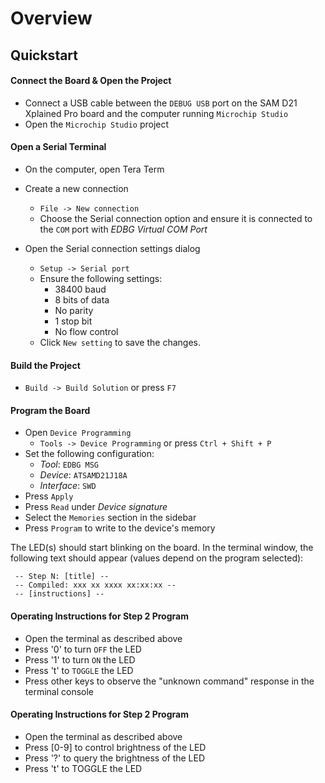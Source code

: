 # Overview

## Quickstart

#### Connect the Board & Open the Project
* Connect a USB cable between the ```DEBUG USB``` port on the SAM D21 Xplained Pro board and the computer running ```Microchip Studio```
* Open the ```Microchip Studio``` project

#### Open a Serial Terminal
* On the computer, open Tera Term
* Create a new connection
  * ```File -> New connection```
  * Choose the Serial connection option and ensure it is connected to the ```COM``` port with _EDBG Virtual COM Port_
    
* Open the Serial connection settings dialog
  * ```Setup -> Serial port```
  * Ensure the following settings:
	* 38400 baud
	* 8 bits of data
	* No parity
	* 1 stop bit
	* No flow control
  * Click ```New setting``` to save the changes.

#### Build the Project 
* ```Build -> Build Solution``` or press ```F7```

#### Program the Board
* Open ```Device Programming```
  * ```Tools -> Device Programming``` or press ```Ctrl + Shift + P```
* Set the following configuration:
  * _Tool_: ```EDBG MSG```
  * _Device_: ```ATSAMD21J18A```
  * _Interface_: ```SWD```
* Press ```Apply```
* Press ```Read``` under _Device signature_
* Select the ```Memories``` section in the sidebar
* Press ```Program``` to write to the device's memory

The LED(s) should start blinking on the board. In the terminal window, the
following text should appear (values depend on the program selected):
```
 -- Step N: [title] --
 -- Compiled: xxx xx xxxx xx:xx:xx --
 -- [instructions] --
```

 #### Operating Instructions for Step 2 Program 
 * Open the terminal as described above
 * Press '0' to turn ```OFF``` the LED 
 * Press '1' to turn ```ON``` the LED 
 * Press 't' to ```TOGGLE``` the LED
 * Press other keys to observe the "unknown command" response in the terminal console

#### Operating Instructions for Step 2 Program 
 * Open the terminal as described above
 * Press [0-9] to control brightness of the LED
 * Press '?' to query the brightness of the LED
 * Press 't' to TOGGLE the LED 

